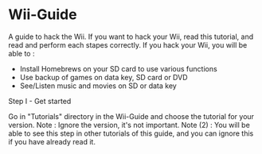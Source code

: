# Wii-Guide
A guide to hack the Wii.
If you want to hack your Wii, read this tutorial, and read and perform each stapes correctly. 
If you hack your Wii, you will be able to :
- Install Homebrews on your SD card to use various functions
- Use backup of games on data key, SD card or DVD
- See/Listen music and movies on SD or data key

Step I - Get started

Go in "Tutorials" directory in the Wii-Guide and choose the tutorial for your version.
Note : Ignore the version, it's not important.
Note (2) : You will be able to see this step in other tutorials of this guide, and you can ignore this if you have already read it.

